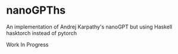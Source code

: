 # nanoGPThs
An implementation of Andrej Karpathy's nanoGPT but using Haskell hasktorch instead of pytorch

Work In Progress

